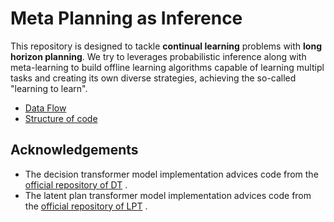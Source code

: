 # Meta Planning as Inference
This repository is designed to tackle **continual learning** problems with **long horizon planning**. We try to leverages probabilistic inference along with meta-learning to build offline learning algorithms capable of learning multipl tasks and creating its own diverse strategies, achieving the so-called "learning to learn".

- [Data Flow](docs/data.md)
- [Structure of code](docs/pipeline.md)

## Acknowledgements
- The decision transformer model implementation advices code from the [official repository of DT](https://github.com/kzl/decision-transformer) .
- The latent plan transformer model implementation advices code from the [official repository of LPT](https://github.com/mingluzhao/Latent-Plan-Transformer) .
